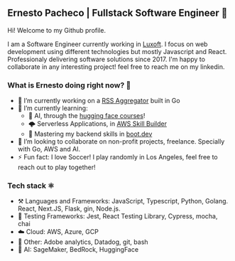 ## Ernesto Pacheco | Fullstack Software Engineer 🦐
Hi! Welcome to my Github profile. 

I am a Software Engineer currently working in [Luxoft](https://www.luxoft.com/). I focus on web development using different technologies but mostly Javascript and React.
Professionaly delivering software solutions since 2017. 
I'm happy to collaborate in any interesting project! feel free to reach me on my linkedin.

### What is Ernesto doing right now? 🤔

- 🔭 I’m currently working on a [RSS Aggregator](https://github.com/erpachecomo/rss-aggregator) built in Go
- 🌱 I’m currently learning:
  -  🤖 AI, through the [hugging face courses](https://huggingface.co/learn)!
  -  🌩️ Serverless Applications, in [AWS Skill Builder](https://explore.skillbuilder.aws/learn/external-ecommerce;view=none;redirectURL=?ctldoc-catalog-0=field16-_39)
  -  🐻 Mastering my backend skills in [boot.dev](https://www.boot.dev/u/paxeco)
- 👯 I’m looking to collaborate on non-profit projects, freelance. Specially with Go, AWS and AI.
- ⚡ Fun fact: I love Soccer! I play randomly in Los Angeles, feel free to reach out to play together!


### Tech stack ⚛️

- ⚒️ Languages and Frameworks: JavaScript, Typescript, Python, Golang. React, Next.JS, Flask, gin, Node.js.
- 🧪 Testing Frameworks: Jest, React Testing Library, Cypress, mocha, chai
- ☁️ Cloud: AWS, Azure, GCP
- 🧰 Other: Adobe analytics, Datadog, git, bash
- 🤖 AI: SageMaker, BedRock, HuggingFace


